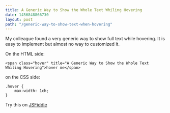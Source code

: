```yaml
---
title: A Generic Way to Show the Whole Text Whiling Hovering
date: 1456848866730
layout: post
path: "/generic-way-to-show-text-when-hovering"
---
```



My colleague found a very generic way to show full text while hovering. It is easy to implement but almost no way to customized it.

On the HTML side:

```
<span class="hover" title="A Generic Way to Show the Whole Text Whiling Hovering">hover me</span>

```

on the CSS side:

```
.hover {
    max-width: 1ch;
}

```
Try this on [JSFiddle](https://jsfiddle.net/ah4u8ekh/)